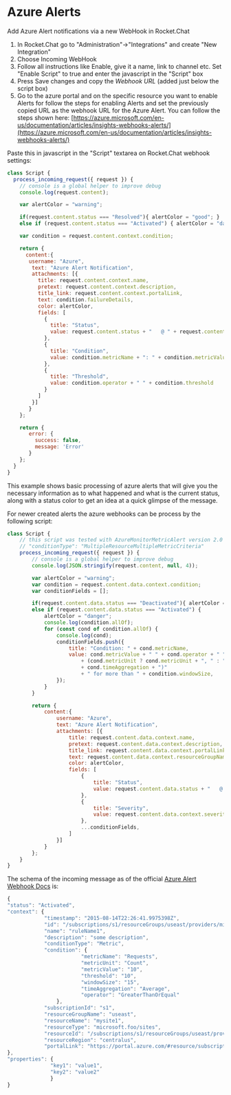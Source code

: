 # Azure Alerts

Add Azure Alert notifications via a new WebHook in Rocket.Chat

1. In Rocket.Chat go to "Administration"-&gt;"Integrations" and create "New Integration"
2. Choose Incoming WebHook
3. Follow all instructions like Enable, give it a name, link to channel etc. Set "Enable Script" to true and enter the javascript in the "Script" box
4. Press Save changes and copy the _Webhook URL_ \(added just below the script box\)
5. Go to the azure portal and on the specific resource you want to enable Alerts for follow the steps for enabling Alerts and set the previously copied URL as the webhook URL for the Azure Alert. You can follow the steps shown here: [https://azure.microsoft.com/en-us/documentation/articles/insights-webhooks-alerts/](https://azure.microsoft.com/en-us/documentation/articles/insights-webhooks-alerts/)

Paste this in javascript in the "Script" textarea on Rocket.Chat webhook settings:

```javascript
class Script {
  process_incoming_request({ request }) {
    // console is a global helper to improve debug
    console.log(request.content);

    var alertColor = "warning";

    if(request.content.status === "Resolved"){ alertColor = "good"; }
    else if (request.content.status === "Activated") { alertColor = "danger"; }

    var condition = request.content.context.condition;

    return {
      content:{
       username: "Azure",
        text: "Azure Alert Notification",
        attachments: [{
          title: request.content.context.name,
          pretext: request.content.context.description,
          title_link: request.content.context.portalLink,
          text: condition.failureDetails,
          color: alertColor,
          fields: [
            {
              title: "Status",
              value: request.content.status + "   @ " + request.content.context.timestamp
            },
            {
              title: "Condition",
              value: condition.metricName + ": " + condition.metricValue + " " + condition.metricUnit + " for more than " + condition.windowSize + " min."
            },
            {
              title: "Threshold",
              value: condition.operator + " " + condition.threshold
            }
          ]
        }]
       }
    };

    return {
       error: {
         success: false,
         message: 'Error'
       }
    };
  }
}
```

This example shows basic processing of azure alerts that will give you the necessary information as to what happened and what is the current status, along with a status color to get an idea at a quick glimpse of the message.

For newer created alerts the azure webhooks can be process by the following script:

```javascript
class Script {
    // this script was tested with AzureMonitorMetricAlert version 2.0 and should work for
    // "conditionType": "MultipleResourceMultipleMetricCriteria"
    process_incoming_request({ request }) {
        // console is a global helper to improve debug
        console.log(JSON.stringify(request.content, null, 4));

        var alertColor = "warning";
        var condition = request.content.data.context.condition;
        var conditionFields = [];

        if(request.content.data.status === "Deactivated"){ alertColor = "good"; }
        else if (request.content.data.status === "Activated") {
            alertColor = "danger";
            console.log(condition.allOf);
            for (const cond of condition.allOf) {
                console.log(cond);
                conditionFields.push({
                    title: "Condition: " + cond.metricName,
                    value: cond.metricValue + " " + cond.operator + " " + cond.threshold + " ("
                        + (cond.metricUnit ? cond.metricUnit + ", " : "")
                        + cond.timeAggregation + ")"
                        + " for more than " + condition.windowSize,
                });
            }
        }

        return {
            content:{
                username: "Azure",
                text: "Azure Alert Notification",
                attachments: [{
                    title: request.content.data.context.name,
                    pretext: request.content.data.context.description,
                    title_link: request.content.data.context.portalLink,
                    text: request.content.data.context.resourceGroupName + ": " + request.content.data.context.resourceName,
                    color: alertColor,
                    fields: [
                        {
                            title: "Status",
                            value: request.content.data.status + "   @ " + request.content.data.context.timestamp
                        },
                        {
                            title: "Severity",
                            value: request.content.data.context.severity,
                        },
                        ...conditionFields,
                    ]
                }]
            }
        };
    }
}
```

The schema of the incoming message as of the official [Azure Alert Webhook Docs](https://azure.microsoft.com/en-us/documentation/articles/insights-webhooks-alerts/) is:

```javascript
{
"status": "Activated",
"context": {
            "timestamp": "2015-08-14T22:26:41.9975398Z",
            "id": "/subscriptions/s1/resourceGroups/useast/providers/microsoft.insights/alertrules/ruleName1",
            "name": "ruleName1",
            "description": "some description",
            "conditionType": "Metric",
            "condition": {
                        "metricName": "Requests",
                        "metricUnit": "Count",
                        "metricValue": "10",
                        "threshold": "10",
                        "windowSize": "15",
                        "timeAggregation": "Average",
                        "operator": "GreaterThanOrEqual"
                },
            "subscriptionId": "s1",
            "resourceGroupName": "useast",
            "resourceName": "mysite1",
            "resourceType": "microsoft.foo/sites",
            "resourceId": "/subscriptions/s1/resourceGroups/useast/providers/microsoft.foo/sites/mysite1",
            "resourceRegion": "centralus",
            "portalLink": "https://portal.azure.com/#resource/subscriptions/s1/resourceGroups/useast/providers/microsoft.foo/sites/mysite1"
},
"properties": {
              "key1": "value1",
              "key2": "value2"
              }
}
```

